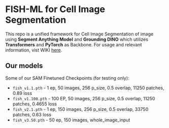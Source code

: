 # FISH-ML for Cell Image Segmentation

This repo is a unified framework for Cell Image Segmentation of image using **Segment Anything Model** and **Grounding DINO** which utilizes **Transformers** and **PyTorch** as Backbone. For usage and relevant information, vist WIKI [here](https://github.com/UCI-Ding-Lab/FISH-ML/wiki).

## Our models
Some of our SAM Finetuned Checkpoints (for testing only):
 - `fish_v1.1.pth` - 1 ep, 50 images, 256 p_size, 0.5 overlap, 11250 patches, 0.89 loss
 - `fish_v1.100.pth` - 100 EP, 50 images, 256 p_size, 0.5 overlap, 11250 patches, 0.4655 loss
 - `fish_v2.1.pth` - 1 ep, 150 images, 256 p_size, 0.5 overlap, 33750 patches, 0.63 loss
 - `fish_v3.50.pth` - 50 ep, 150 images, whole_image_input
